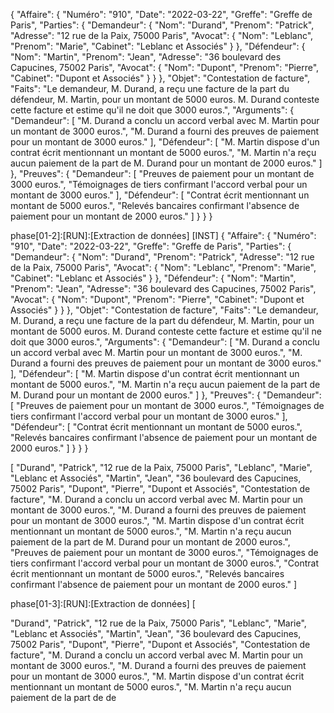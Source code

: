  {
  "Affaire": {
    "Numéro": "910",
    "Date": "2022-03-22",
    "Greffe": "Greffe de Paris",
    "Parties": {
      "Demandeur": {
        "Nom": "Durand",
        "Prenom": "Patrick",
        "Adresse": "12 rue de la Paix, 75000 Paris",
        "Avocat": {
          "Nom": "Leblanc",
          "Prenom": "Marie",
          "Cabinet": "Leblanc et Associés"
        }
      },
      "Défendeur": {
        "Nom": "Martin",
        "Prenom": "Jean",
        "Adresse": "36 boulevard des Capucines, 75002 Paris",
        "Avocat": {
          "Nom": "Dupont",
          "Prenom": "Pierre",
          "Cabinet": "Dupont et Associés"
        }
      }
    },
    "Objet": "Contestation de facture",
    "Faits": "Le demandeur, M. Durand, a reçu une facture de la part du défendeur, M. Martin, pour un montant de 5000 euros. M. Durand conteste cette facture et estime qu'il ne doit que 3000 euros.",
    "Arguments": {
      "Demandeur": [
        "M. Durand a conclu un accord verbal avec M. Martin pour un montant de 3000 euros.",
        "M. Durand a fourni des preuves de paiement pour un montant de 3000 euros."
      ],
      "Défendeur": [
        "M. Martin dispose d'un contrat écrit mentionnant un montant de 5000 euros.",
        "M. Martin n'a reçu aucun paiement de la part de M. Durand pour un montant de 2000 euros."
      ]
    },
    "Preuves": {
      "Demandeur": [
        "Preuves de paiement pour un montant de 3000 euros.",
        "Témoignages de tiers confirmant l'accord verbal pour un montant de 3000 euros."
      ],
      "Défendeur": [
        "Contrat écrit mentionnant un montant de 5000 euros.",
        "Relevés bancaires confirmant l'absence de paiement pour un montant de 2000 euros."
      ]
    }
  }
}

phase[01-2]:[RUN]:[Extraction de données] [INST]   {
    "Affaire": {
        "Numéro": "910",
        "Date": "2022-03-22",
        "Greffe": "Greffe de Paris",
        "Parties": {
            "Demandeur": {
                "Nom": "Durand",
                "Prenom": "Patrick",
                "Adresse": "12 rue de la Paix, 75000 Paris",
                "Avocat": {
                    "Nom": "Leblanc",
                    "Prenom": "Marie",
                    "Cabinet": "Leblanc et Associés"
                }
            },
            "Défendeur": {
                "Nom": "Martin",
                "Prenom": "Jean",
                "Adresse": "36 boulevard des Capucines, 75002 Paris",
                "Avocat": {
                    "Nom": "Dupont",
                    "Prenom": "Pierre",
                    "Cabinet": "Dupont et Associés"
                }
            }
        },
        "Objet": "Contestation de facture",
        "Faits": "Le demandeur, M. Durand, a reçu une facture de la part du défendeur, M. Martin, pour un montant de 5000 euros. M. Durand conteste cette facture et estime qu'il ne doit que 3000 euros.",
        "Arguments": {
            "Demandeur": [
                "M. Durand a conclu un accord verbal avec M. Martin pour un montant de 3000 euros.",
                "M. Durand a fourni des preuves de paiement pour un montant de 3000 euros."
            ],
            "Défendeur": [
                "M. Martin dispose d'un contrat écrit mentionnant un montant de 5000 euros.",
                "M. Martin n'a reçu aucun paiement de la part de M. Durand pour un montant de 2000 euros."
            ]
        },
        "Preuves": {
            "Demandeur": [
                "Preuves de paiement pour un montant de 3000 euros.",
                "Témoignages de tiers confirmant l'accord verbal pour un montant de 3000 euros."
            ],
            "Défendeur": [
                "Contrat écrit mentionnant un montant de 5000 euros.",
                "Relevés bancaires confirmant l'absence de paiement pour un montant de 2000 euros."
            ]
        }
    }
}

[
  "Durand",
  "Patrick",
  "12 rue de la Paix, 75000 Paris",
  "Leblanc",
  "Marie",
  "Leblanc et Associés",
  "Martin",
  "Jean",
  "36 boulevard des Capucines, 75002 Paris",
  "Dupont",
  "Pierre",
  "Dupont et Associés",
  "Contestation de facture",
  "M. Durand a conclu un accord verbal avec M. Martin pour un montant de 3000 euros.",
  "M. Durand a fourni des preuves de paiement pour un montant de 3000 euros.",
  "M. Martin dispose d'un contrat écrit mentionnant un montant de 5000 euros.",
  "M. Martin n'a reçu aucun paiement de la part de M. Durand pour un montant de 2000 euros.",
  "Preuves de paiement pour un montant de 3000 euros.",
  "Témoignages de tiers confirmant l'accord verbal pour un montant de 3000 euros.",
  "Contrat écrit mentionnant un montant de 5000 euros.",
  "Relevés bancaires confirmant l'absence de paiement pour un montant de 2000 euros."
]

phase[01-3]:[RUN]:[Extraction de données] [

  "Durand",
  "Patrick",
  "12 rue de la Paix, 75000 Paris",
  "Leblanc",
  "Marie",
  "Leblanc et Associés",
  "Martin",
  "Jean",
  "36 boulevard des Capucines, 75002 Paris",
  "Dupont",
  "Pierre",
  "Dupont et Associés",
  "Contestation de facture",
  "M. Durand a conclu un accord verbal avec M. Martin pour un montant de 3000 euros.",
  "M. Durand a fourni des preuves de paiement pour un montant de 3000 euros.",
  "M. Martin dispose d'un contrat écrit mentionnant un montant de 5000 euros.",
  "M. Martin n'a reçu aucun paiement de la part de de